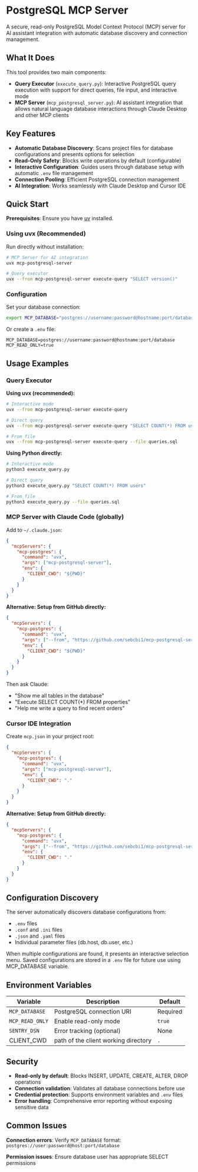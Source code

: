 # PostgreSQL MCP Server

A secure, read-only PostgreSQL Model Context Protocol (MCP) server for AI assistant integration with automatic database discovery and connection management.

## What It Does

This tool provides two main components:

- **Query Executor** (`execute_query.py`): Interactive PostgreSQL query execution with support for direct queries, file input, and interactive mode
- **MCP Server** (`mcp_postgresql_server.py`): AI assistant integration that allows natural language database interactions through Claude Desktop and other MCP clients

## Key Features

- **Automatic Database Discovery**: Scans project files for database configurations and presents options for selection
- **Read-Only Safety**: Blocks write operations by default (configurable)
- **Interactive Configuration**: Guides users through database setup with automatic `.env` file management
- **Connection Pooling**: Efficient PostgreSQL connection management
- **AI Integration**: Works seamlessly with Claude Desktop and Cursor IDE

## Quick Start

**Prerequisites**: Ensure you have [uv](https://docs.astral.sh/uv/) installed.

### Using uvx (Recommended)

Run directly without installation:

```bash
# MCP Server for AI integration
uvx mcp-postgresql-server

# Query executor
uvx --from mcp-postgresql-server execute-query "SELECT version()"
```

### Configuration

Set your database connection:

```bash
export MCP_DATABASE="postgres://username:password@hostname:port/database"
```

Or create a `.env` file:
```env
MCP_DATABASE=postgres://username:password@hostname:port/database
MCP_READ_ONLY=true
```

## Usage Examples

### Query Executor

**Using uvx (recommended):**
```bash
# Interactive mode
uvx --from mcp-postgresql-server execute-query

# Direct query
uvx --from mcp-postgresql-server execute-query "SELECT COUNT(*) FROM users"

# From file
uvx --from mcp-postgresql-server execute-query --file queries.sql
```

**Using Python directly:**
```bash
# Interactive mode
python3 execute_query.py

# Direct query
python3 execute_query.py "SELECT COUNT(*) FROM users"

# From file
python3 execute_query.py --file queries.sql
```

### MCP Server with Claude Code (globally)

Add to `~/.claude.json`:

```json
{
  "mcpServers": {
    "mcp-postgres": {
      "command": "uvx",
      "args": ["mcp-postgresql-server"],
      "env": {
        "CLIENT_CWD": "${PWD}"
      }
    }
  }
}
```

**Alternative: Setup from GitHub directly:**
```json
{
  "mcpServers": {
    "mcp-postgres": {
      "command": "uvx",
      "args": ["--from", "https://github.com/sebcbi1/mcp-postgresql-server.git", "mcp-postgresql-server"],
      "env": {
        "CLIENT_CWD": "${PWD}"
      }
    }
  }
}
```

Then ask Claude:
- "Show me all tables in the database"
- "Execute SELECT COUNT(*) FROM properties"
- "Help me write a query to find recent orders"

### Cursor IDE Integration

Create `mcp.json` in your project root:

```json
{
  "mcpServers": {
    "mcp-postgres": {
      "command": "uvx",
      "args": ["mcp-postgresql-server"],
      "env": {
        "CLIENT_CWD": "."
      }
    }
  }
}
```

**Alternative: Setup from GitHub directly:**
```json
{
  "mcpServers": {
    "mcp-postgres": {
      "command": "uvx",
      "args": ["--from", "https://github.com/sebcbi1/mcp-postgresql-server.git", "mcp-postgresql-server"],
      "env": {
        "CLIENT_CWD": "."
      }
    }
  }
}
```



## Configuration Discovery

The server automatically discovers database configurations from:
- `.env` files
- `.conf` and `.ini` files
- `.json` and `.yaml` files
- Individual parameter files (db.host, db.user, etc.)

When multiple configurations are found, it presents an interactive selection menu.
Saved configurations are stored in a `.env` file for future use using MCP_DATABASE variable.

## Environment Variables

| Variable | Description | Default |
|----------|-------------|---------|
| `MCP_DATABASE` | PostgreSQL connection URI | Required |
| `MCP_READ_ONLY` | Enable read-only mode | `true` |
| `SENTRY_DSN` | Error tracking (optional) | None |
| CLIENT_CWD | path of the client working directory | `.` |


## Security

- **Read-only by default**: Blocks INSERT, UPDATE, CREATE, ALTER, DROP operations
- **Connection validation**: Validates all database connections before use
- **Credential protection**: Supports environment variables and `.env` files
- **Error handling**: Comprehensive error reporting without exposing sensitive data

## Common Issues

**Connection errors**: Verify `MCP_DATABASE` format: `postgres://user:password@host:port/database`

**Permission issues**: Ensure database user has appropriate SELECT permissions

